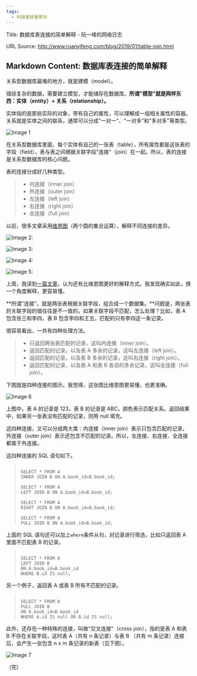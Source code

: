 ```yaml
---
tags:
  - 科技爱好者周刊
---
```

Title: 数据库表连接的简单解释 - 阮一峰的网络日志

URL Source: http://www.ruanyifeng.com/blog/2019/01/table-join.html

Markdown Content:
数据库表连接的简单解释
-----------

关系型数据库最难的地方，就是建模（model）。

错综复杂的数据，需要建立模型，才能储存在数据库。**所谓"模型"就是两样东西：实体（entity）+ 关系（relationship）。**

实体指的是那些实际的对象，带有自己的属性，可以理解成一组相关属性的容器。关系就是实体之间的联系，通常可以分成"一对一"、"一对多"和"多对多"等类型。

![Image 1](https://www.wangbase.com/blogimg/asset/201901/bg2019011508.png)

在关系型数据库里面，每个实体有自己的一张表（table），所有属性都是这张表的字段（field），表与表之间根据关联字段"连接"（join）在一起。所以，表的连接是关系型数据库的核心问题。

表的连接分成好几种类型。

> *   内连接（inner join）
> *   外连接（outer join）
> *   左连接（left join）
> *   右连接（right join）
> *   全连接（full join）

以前，很多文章采用[维恩图](https://blog.codinghorror.com/a-visual-explanation-of-sql-joins/)（两个圆的集合运算），解释不同连接的差异。

![Image 2:  ](https://www.wangbase.com/blogimg/asset/201901/bg2019011503.png)

![Image 3:  ](https://www.wangbase.com/blogimg/asset/201901/bg2019011501.png)

![Image 4:  ](https://www.wangbase.com/blogimg/asset/201901/bg2019011504.png)

![Image 5:  ](https://www.wangbase.com/blogimg/asset/201901/bg2019011505.png)

上周，我读到[一篇文章](https://blog.jooq.org/2016/07/05/say-no-to-venn-diagrams-when-explaining-joins/)，认为还有比维恩图更好的解释方式。我发现确实如此，换一个角度解释，更容易懂。

**所谓"连接"，就是两张表根据关联字段，组合成一个数据集。**问题是，两张表的关联字段的值往往是不一致的，如果关联字段不匹配，怎么处理？比如，表 A 包含张三和李四，表 B 包含李四和王五，匹配的只有李四这一条记录。

很容易看出，一共有四种处理方法。

> *   只返回两张表匹配的记录，这叫内连接（inner join）。
> *   返回匹配的记录，以及表 A 多余的记录，这叫左连接（left join）。
> *   返回匹配的记录，以及表 B 多余的记录，这叫右连接（right join）。
> *   返回匹配的记录，以及表 A 和表 B 各自的多余记录，这叫全连接（full join）。

下图就是四种连接的图示。我觉得，这张图比维恩图更易懂，也更准确。

![Image 6](https://www.wangbase.com/blogimg/asset/201901/bg2019011506.jpg)

上图中，表 A 的记录是 123，表 B 的记录是 ABC，颜色表示匹配关系。返回结果中，如果另一张表没有匹配的记录，则用 null 填充。

这四种连接，又可以分成两大类：内连接（inner join）表示只包含匹配的记录，外连接（outer join）表示还包含不匹配的记录。所以，左连接、右连接、全连接都属于外连接。

这四种连接的 SQL 语句如下。

> ```
> 
> SELECT * FROM A  
> INNER JOIN B ON A.book_id=B.book_id;
> 
> SELECT * FROM A  
> LEFT JOIN B ON A.book_id=B.book_id;
> 
> SELECT * FROM A  
> RIGHT JOIN B ON A.book_id=B.book_id;
> 
> SELECT * FROM A  
> FULL JOIN B ON A.book_id=B.book_id;
> ```

上面的 SQL 语句还可以加上`where`条件从句，对记录进行筛选，比如只返回表 A 里面不匹配表 B 的记录。

> ```
> 
> SELECT * FROM A
> LEFT JOIN B
> ON A.book_id=B.book_id
> WHERE B.id IS null;
> ```

另一个例子，返回表 A 或表 B 所有不匹配的记录。

> ```
> 
> SELECT * FROM A
> FULL JOIN B
> ON A.book_id=B.book_id
> WHERE A.id IS null OR B.id IS null;
> ```

此外，还存在一种特殊的连接，叫做"交叉连接"（cross join），指的是表 A 和表 B 不存在关联字段，这时表 A（共有 n 条记录）与表 B （共有 m 条记录）连接后，会产生一张包含 n x m 条记录的新表（见下图）。

![Image 7](https://www.wangbase.com/blogimg/asset/201901/bg2019011507.png)

（完）
